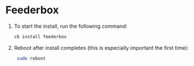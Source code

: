 # Feederbox

1. To start the install, run the following command:

   ```bash
   cb install feederbox
   ```

2. Reboot after install completes \(this is especially important the first time\):

   ```bash
    sudo reboot
   ```

